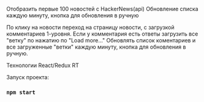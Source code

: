 Отобразить первые 100 новостей с HackerNews(api)
Обновление списка каждую минуту, кнопка для обновления в ручную

По клику на новости переход на страницу новости, с загрузкой комментариев 1-уровня.
Если у комментария есть ответы загрузить все "ветку" по нажатию по "Load more..."
Обновлять список коментариев и все загруженные "ветки" каждую минуту, кнопка для обновления в ручную.

Технологии
React/Redux RT

Запуск проекта:

### `npm start`

